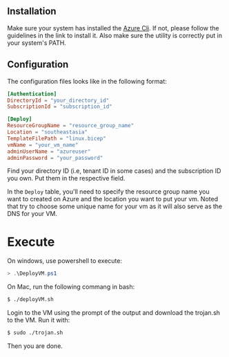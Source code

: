 ## Installation

Make sure your system has installed the [Azure Cli](https://learn.microsoft.com/en-us/cli/azure/). If not, please follow the guidelines in the link to install it. Also make sure the utility is correctly put in your system's PATH.

## Configuration
The configuration files looks like in the following format:
```toml
[Authentication]
DirectoryId = "your_directory_id"
SubscriptionId = "subscription_id"

[Deploy]
ResourceGroupName = "resource_group_name"
Location = "southeastasia"
TemplateFilePath = "linux.bicep"
vmName = "your_vm_name"
adminUserName = "azureuser"
adminPassword = "your_password"
``` 
Find your directory ID (i.e, tenant ID in some cases) and the subscription ID you own. Put them in the respective field.

In the `Deploy` table, you'll need to specify the resource group name you want to created on Azure and the location you want to put your vm. Noted that try to choose some unique name for your vm as it will also serve as the DNS for your VM.

# Execute
On windows, use powershell to execute:
```powershell
> .\DeployVM.ps1
```

On Mac, run the following commang in bash:
```bash
$ ./deployVM.sh
```

Login to the VM using the prompt of the output and download the trojan.sh to the VM. Run it with:
```bash
$ sudo ./trojan.sh
```
Then you are done.